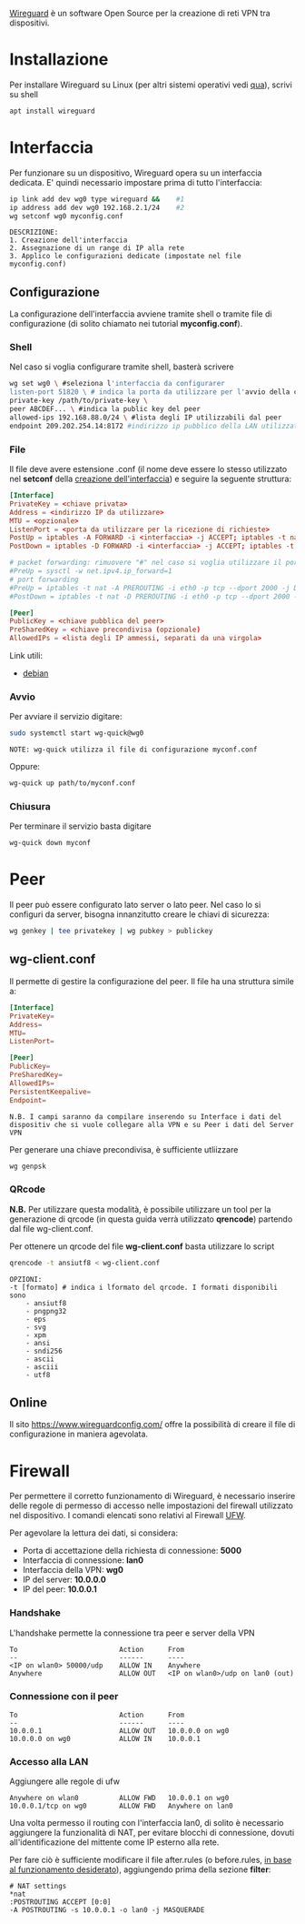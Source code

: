 [Wireguard](https://www.wireguard.com/) è un software Open Source per la creazione di reti VPN tra dispositivi.

# Installazione
Per installare Wireguard su Linux (per altri sistemi operativi vedi [qua](https://www.wireguard.com/install/)), scrivi su shell
```sh
apt install wireguard
```

# Interfaccia
Per funzionare su un dispositivo, Wireguard opera su un interfaccia dedicata. E' quindi necessario impostare prima di tutto l'interfaccia:
```sh
ip link add dev wg0 type wireguard &&    #1
ip address add dev wg0 192.168.2.1/24    #2
wg setconf wg0 myconfig.conf
```
	DESCRIZIONE:
	1. Creazione dell'interfaccia
	2. Assegnazione di un range di IP alla rete
	3. Applico le configurazioni dedicate (impostate nel file myconfig.conf)

## Configurazione
La configurazione dell'interfaccia avviene tramite shell o tramite file di configurazione (di solito chiamato nei tutorial **myconfig.conf**).

### Shell
Nel caso si voglia configurare tramite shell, basterà scrivere
```sh
wg set wg0 \ #seleziona l'interfaccia da configurarer
listen-port 51820 \ # indica la porta da utilizzare per l'avvio della connessione
private-key /path/to/private-key \ 
peer ABCDEF... \ #indica la public key del peer
allowed-ips 192.168.88.0/24 \ #lista degli IP utilizzabili dal peer
endpoint 209.202.254.14:8172 #indirizzo ip pubblico della LAN utilizzata
```

### File
Il file deve avere estensione .conf (il nome deve essere lo stesso utilizzato nel **setconf** della [creazione dell'interfaccia](#Interfaccia)) e seguire la seguente struttura:

```myconf.conf
[Interface]
PrivateKey = <chiave privata>
Address = <indirizzo IP da utilizzare>
MTU = <opzionale>
ListenPort = <porta da utilizzare per la ricezione di richieste>
PostUp = iptables -A FORWARD -i <interfaccia> -j ACCEPT; iptables -t nat -A POSTROUTING -o eth0 -j MASQUERADE
PostDown = iptables -D FORWARD -i <interfaccia> -j ACCEPT; iptables -t nat -D POSTROUTING -o eth0 -j MASQUERADE

# packet forwarding: rimuovere "#" nel caso si voglia utilizzare il port forwarding
#PreUp = sysctl -w net.ipv4.ip_forward=1
# port forwarding
#PreUp = iptables -t nat -A PREROUTING -i eth0 -p tcp --dport 2000 -j DNAT --to-#destination 10.0.0.1:8080
#PostDown = iptables -t nat -D PREROUTING -i eth0 -p tcp --dport 2000 -j DNAT --to-#destination 10.0.0.1:8080

[Peer]
PublicKey = <chiave pubblica del peer>
PreSharedKey = <chiave precondivisa (opzionale)
AllowedIPs = <lista degli IP ammessi, separati da una virgola>
```
Link utili:
- [debian](https://manpages.debian.org/bookworm/wireguard-tools/wg-quick.8.en.html#CONFIGURATION)

### Avvio
Per avviare il servizio digitare:
```sh
sudo systemctl start wg-quick@wg0
```
	NOTE: wg-quick utilizza il file di configurazione myconf.conf

Oppure:
```sh
wg-quick up path/to/myconf.conf
```

### Chiusura
Per terminare il servizio basta digitare
```sh
wg-quick down myconf
```


# Peer
Il peer può essere configurato lato server o lato peer. Nel caso lo si configuri da server, bisogna innanzitutto creare le chiavi di sicurezza:
```sh
wg genkey | tee privatekey | wg pubkey > publickey
```

## wg-client.conf
Il permette di gestire la configurazione del peer. Il file ha una struttura simile a:
```wg-client.conf
[Interface]
PrivateKey=
Address=
MTU=
ListenPort=

[Peer]
PublicKey=
PreSharedKey=
AllowedIPs=
PersistentKeepalive=
Endpoint=
```
	N.B. I campi saranno da compilare inserendo su Interface i dati del dispositiv che si vuole collegare alla VPN e su Peer i dati del Server VPN

Per generare una chiave precondivisa, è sufficiente utliizzare
```sh
wg genpsk
```
### QRcode
**N.B.** Per utilizzare questa modalità, è possibile utilizzare un tool per la generazione di qrcode (in questa guida verrà utilizzato **qrencode**) partendo dal file wg-client.conf.

Per ottenere un qrcode del file **wg-client.conf** basta utilizzare lo script
```sh
qrencode -t ansiutf8 < wg-client.conf
```
	OPZIONI:
	-t [formato] # indica i lformato del qrcode. I formati disponibili sono
		- ansiutf8
		- pngpng32
		- eps
		- svg
		- xpm
		- ansi
		- sndi256
		- ascii
		- asciii
		- utf8

## Online
Il sito https://www.wireguardconfig.com/ offre la possibilità di creare il file di configurazione in maniera agevolata.

# Firewall
Per permettere il corretto funzionamento di Wireguard, è necessario inserire delle regole di permesso di accesso nelle impostazioni del firewall utilizzato nel dispositivo. I comandi elencati sono relativi al Firewall [UFW](./UFW).

Per agevolare la lettura dei dati, si considera:
- Porta di accettazione della richiesta di connessione: **5000**
- Interfaccia di connessione: **lan0**
- Interfaccia della VPN: **wg0**
- IP del server: **10.0.0.0**
- IP del peer: **10.0.0.1**

### Handshake
L'handshake permette la connessione tra peer e server della VPN
```rules
To                         Action      From
--                         ------      ----
<IP on wlan0> 50000/udp    ALLOW IN    Anywhere
Anywhere                   ALLOW OUT   <IP on wlan0>/udp on lan0 (out)
```

### Connessione con il peer
```rules
To                         Action      From
--                         ------      ----
10.0.0.1                   ALLOW OUT   10.0.0.0 on wg0
10.0.0.0 on wg0            ALLOW IN    10.0.0.1
```

### Accesso alla LAN
Aggiungere alle regole di ufw
```rules
Anywhere on wlan0          ALLOW FWD   10.0.0.1 on wg0        
10.0.0.1/tcp on wg0        ALLOW FWD   Anywhere on lan0 
```

Una volta permesso il routing con l'interfaccia lan0, di solito è necessario aggiungere la funzionalità di NAT, per evitare blocchi di connessione, dovuti all'identificazione del mittente come IP esterno alla rete.

Per fare ciò è sufficiente modificare il file after.rules (o before.rules, [in base al funzionamento desiderato](https://superuser.com/questions/704235/ufw-default-rules-where-are-they#:~:text=The%20rules%20are%20separated%20in,are%20then%20not%20even%20read.)), aggiungendo prima della sezione **filter**:
```before.rules
# NAT settings
*nat
:POSTROUTING ACCEPT [0:0]
-A POSTROUTING -s 10.0.0.1 -o lan0 -j MASQUERADE
```